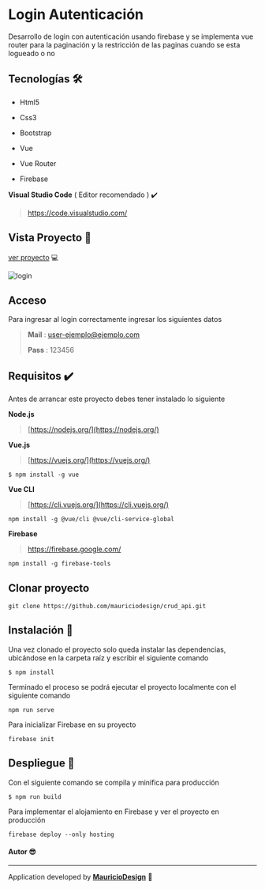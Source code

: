 # Login  Autenticación

Desarrollo de login con autenticación usando firebase y se implementa vue router para la paginación y  la restricción de las paginas cuando se esta logueado o no

## Tecnologías​ :hammer_and_wrench:

- Html5

- Css3

- Bootstrap

- Vue

- Vue Router

- Firebase

  

**Visual Studio Code** ( Editor recomendado ) ✔️

> https://code.visualstudio.com/



## Vista Proyecto :tada:

[ver proyecto]([login-d4028.web.app/](https://login-d4028.web.app/)) :computer:

![login](https://user-images.githubusercontent.com/47857535/87222284-8ed70180-c340-11ea-8936-80862b07b490.jpg)

## Acceso

Para ingresar al login correctamente ingresar los siguientes datos

> **Mail** :  user-ejemplo@ejemplo.com
>
> **Pass** : 123456



## Requisitos ✔️

Antes de arrancar este proyecto debes tener instalado lo siguiente

**Node.js**

> [https://nodejs.org/](https://nodejs.org/)

**Vue.js** 

> [https://vuejs.org/](https://vuejs.org/)

```
$ npm install -g vue
```

**Vue CLI**

> [https://cli.vuejs.org/](https://cli.vuejs.org/)

```
npm install -g @vue/cli @vue/cli-service-global
```

**Firebase**

> https://firebase.google.com/
>

```
npm install -g firebase-tools
```



## Clonar proyecto

```
git clone https://github.com/mauriciodesign/crud_api.git
```



## Instalación​ :open_file_folder:

Una vez clonado el proyecto solo queda instalar las dependencias, ubicándose en la carpeta raíz y escribir el siguiente comando

```
$ npm install
```

Terminado el proceso se podrá ejecutar el proyecto localmente con el siguiente comando

```
npm run serve
```

Para inicializar Firebase en su proyecto

```
firebase init
```



## Despliegue :rocket:

Con el siguiente comando se compila y minifica para producción

```
$ npm run build
```

Para implementar el alojamiento en Firebase y ver el proyecto en producción

```
firebase deploy --only hosting
```



#### Autor :sunglasses:

------

Application developed by [**MauricioDesign**](https://github.com/mauriciodesign) 🤘​